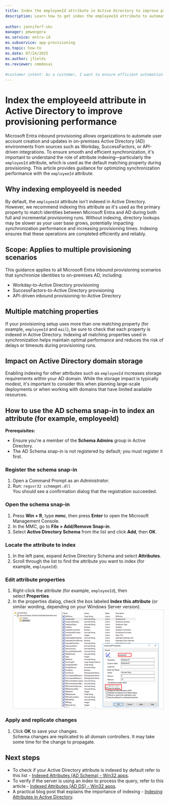 ```yaml
---
title: Index the employeeId attribute in Active Directory to improve provisioning performance
description: Learn how to get index the employeeId attribute to automate user account creation and updates from Inbound Provisioning to Active Directory

author: jenniferf-skc
manager: pmwongera
ms.service: entra-id
ms.subservice: app-provisioning
ms.topic: how-to
ms.date: 07/24/2025
ms.author: jfields
ms.reviewer: cmmdesai

#customer intent: As a customer, I want to ensure efficient automation of user account creation and updates from Microsoft Inbound Provisioning to on-premises Active Directory.
---
```


# Index the employeeId attribute in Active Directory to improve provisioning performance

Microsoft Entra inbound provisioning allows organizations to automate user account creation and updates in on-premises Active Directory (AD) environments from sources such as Workday, SuccessFactors, or API-driven integrations. To ensure smooth and efficient synchronization, it's important to understand the role of attribute indexing—particularly the `employeeId` attribute, which is used as the default matching property during provisioning. This article provides guidance for optimizing synchronization performance with the `employeeId` attribute.

## Why indexing employeeId is needed

By default, the `employeeId` attribute isn't indexed in Active Directory. However, we recommend indexing this attribute as it's used as the primary property to match identities between Microsoft Entra and AD during both full and incremental provisioning runs. Without indexing, directory lookups may be slower as your user base grows, potentially impacting synchronization performance and increasing provisioning times. Indexing ensures that these operations are completed efficiently and reliably.

## Scope: Applies to multiple provisioning scenarios

This guidance applies to all Microsoft Entra inbound provisioning scenarios that synchronize identities to on-premises AD, including:
- Workday-to-Active Directory provisioning
- SuccessFactors-to-Active Directory provisioning
- API-driven inbound provisioning-to-Active Directory

## Multiple matching properties

If your provisioning setup uses more than one matching property (for example, `employeeId` and `mail`), be sure to check that each property is indexed in Active Directory. Indexing all matching properties used in synchronization helps maintain optimal performance and reduces the risk of delays or timeouts during provisioning runs.

## Impact on Active Directory domain storage

Enabling indexing for other attributes such as `employeeId` increases storage requirements within your AD domain. While the storage impact is typically modest, it's important to consider this when planning large-scale deployments or when working with domains that have limited available resources.

## How to use the AD schema snap-in to index an attribute (for example, employeeId) 

**Prerequisites:**
  - Ensure you're a member of the **Schema Admins** group in Active Directory.
  - The AD Schema snap-in is not registered by default; you must register it first.

### Register the schema snap-in
  1. Open a Command Prompt as an *Administrator*.<br>
  1. Run:
      `regsvr32 schmmgmt.dll`<br>
      You should see a confirmation dialog that the registration succeeded.

### Open the schema snap-in
  1. Press **Win + R**, type **mmc**, then press **Enter** to open the Microsoft Management Console.<br>
  1. In the MMC, go to **File > Add/Remove Snap-in**.<br>
  1. Select **Active Directory Schema** from the list and click **Add**, then **OK**.<br>

### Locate the attribute to index
  1. In the left pane, expand Active Directory Schema and select **Attributes**.<br>
  1. Scroll through the list to find the attribute you want to index (for example, `employeeId`).<br>

### Edit attribute properties
  1. Right-click the attribute (for example, `employeeId`), then select **Properties**.<br>
  1. In the properties dialog, check the box labeled **Index this attribute** (or similar wording, depending on your Windows Server version).<br>
    ![Screenshot of the employee ID attribute properties.](./media/index-employee-id-attribute-entra-id-to-active-directory/screenshot-employee-id-attributes-properties.png)

### Apply and replicate changes
  1. Click **OK** to save your changes.<br>
     Schema changes are replicated to all domain controllers. It may take some time for the change to propagate.

## Next steps
- To check if your Active Directory attribute is indexed by default refer to this list - [Indexed Attributes (AD Schema) - Win32 apps](/windows/win32/adschema/attributes-indexed).
- To verify if the server is using an index to process the query, refer to this article - [Indexed Attributes (AD DS) - Win32 apps](/windows/win32/ad/indexed-attributes).
- A practical blog post that explains the importance of indexing - [Indexing Attributes in Active Directory](https://techcommunity.microsoft.com/blog/microsoft-entra-blog/indexing-in-active-directory/243119).
